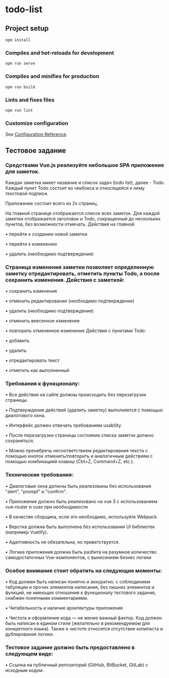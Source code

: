 # todo-list

## Project setup
```
npm install
```

### Compiles and hot-reloads for development
```
npm run serve
```

### Compiles and minifies for production
```
npm run build
```

### Lints and fixes files
```
npm run lint
```

### Customize configuration
See [Configuration Reference](https://cli.vuejs.org/config/).

## Тестовое задание
### Средствами Vue.js реализуйте небольшое SPA приложение для заметок.
Каждая заметка имеет название и список задач (todo list), далее - Todo. Каждый пункт Todo состоит из чекбокса и относящейся к нему текстовой подписи.

Приложение состоит всего из 2х страниц.

На главной странице отображается список всех заметок. Для каждой заметки отображается заголовок и Todo, сокращенный до нескольких пунктов, без возможности отмечать. Действия на главной:

•	перейти к созданию новой заметки

•	перейти к изменению

•	удалить (необходимо подтверждение)

### Страница изменения заметки позволяет определенную заметку отредактировать, отметить пункты Todo, а после сохранить изменения. Действия с заметкой:

•	сохранить изменения

•	отменить редактирование (необходимо подтверждение)

•	удалить (необходимо подтверждение)

•	отменить внесенное изменение

•	повторить отмененное изменение Действия с пунктами Todo:

•	добавить

•	удалить

•	отредактировать текст

•	отметить как выполненный

### Требования к функционалу:

•	Все действия на сайте должны происходить без перезагрузки страницы.

•	Подтверждение действий (удалить заметку) выполняется с помощью диалогового окна.

•	Интерфейс должен отвечать требованиям usability.

•	После перезагрузки страницы состояние списка заметок должно сохраняться.

•	Можно пренебречь несоответствием редактирования текста с помощью кнопок отменить/повторить и аналогичным действиям с помощью комбинацияй клавиш (Ctrl+Z, Command+Z, etc.).

### Технические требования:

•	Диалоговые окна должны быть реализованы без использования "alert", "prompt" и "confirm".

•	Приложение должно быть реализовано на vue 3 с использованием vue-router и vuex при необходимости

•	В качестве сборщика, если это необходимо, используйте Webpack.

•	Верстка должна быть выполнена без использования UI библиотек (например Vuetify).

•	Адаптивность не обязательна, но приветствуется.

•	Логика приложения должна быть разбита на разумное количество самодостаточных Vue-компонентов, с вынесением бизнес логики

### Особое внимание стоит обратить на следующие моменты:

•	Код должен быть написан понятно и аккуратно, с соблюдением табуляции и прочих элементов написания, без лишних элементов и функций, не имеющих отношения к функционалу тестового задания, снабжен понятными комментариями.

•	Читабельность и наличие архитектуры приложения

•	Чистота и оформление кода — не менее важный фактор. Код должен быть написан в едином стиле (желательно в рекомендуемом для конкретного языка). Также к чистоте относятся отсутствие копипаста и дублирования логики.

### Тестовое задание должно быть предоставлено в следующем виде:
•	Ссылка на публичный репозиторий (GitHub, BitBucket, GitLab) с исходным кодом.

